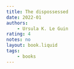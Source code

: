 ```yaml
---
title: The dispossessed
date: 2022-01
authors:
    - Ursula K. Le Guin
rating: 4
notes: no
layout: book.liquid
tags: 
    - books
---
```

